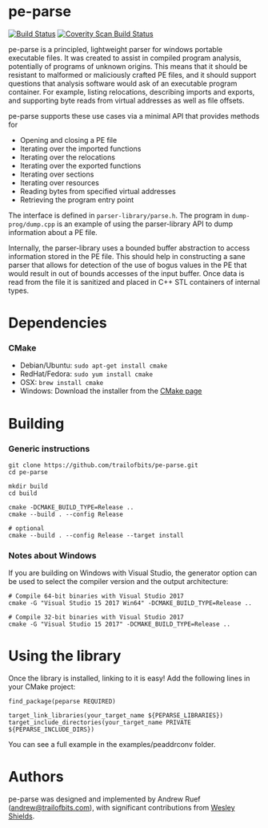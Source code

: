<!-- (c) https://github.com/MontiCore/monticore -->
pe-parse
=========================================

[![Build Status](https://travis-ci.org/trailofbits/pe-parse.svg?branch=master)](https://travis-ci.org/trailofbits/pe-parse)
[![Coverity Scan Build Status](https://scan.coverity.com/projects/3671/badge.svg)](https://scan.coverity.com/projects/3671)

pe-parse is a principled, lightweight parser for windows portable executable files. It was created to assist in compiled program analysis, potentially of programs of unknown origins. This means that it should be resistant to malformed or maliciously crafted PE files, and it should support questions that analysis software would ask of an executable program container. For example, listing relocations, describing imports and exports, and supporting byte reads from virtual addresses as well as file offsets. 

pe-parse supports these use cases via a minimal API that provides methods for
 * Opening and closing a PE file
 * Iterating over the imported functions
 * Iterating over the relocations
 * Iterating over the exported functions
 * Iterating over sections
 * Iterating over resources
 * Reading bytes from specified virtual addresses
 * Retrieving the program entry point

The interface is defined in `parser-library/parse.h`. The program in `dump-prog/dump.cpp` is an example of using the parser-library API to dump information about a PE file. 

Internally, the parser-library uses a bounded buffer abstraction to access information stored in the PE file. This should help in constructing a sane parser that allows for detection of the use of bogus values in the PE that would result in out of bounds accesses of the input buffer. Once data is read from the file it is sanitized and placed in C++ STL containers of internal types.

Dependencies
========
### CMake
  * Debian/Ubuntu: `sudo apt-get install cmake`
  * RedHat/Fedora: `sudo yum install cmake`
  * OSX: `brew install cmake`
  * Windows: Download the installer from the [CMake page](https://cmake.org/download/)

Building
========
### Generic instructions
```
git clone https://github.com/trailofbits/pe-parse.git
cd pe-parse

mkdir build
cd build

cmake -DCMAKE_BUILD_TYPE=Release ..
cmake --build . --config Release

# optional
cmake --build . --config Release --target install
```

### Notes about Windows

If you are building on Windows with Visual Studio, the generator option can be used to select the compiler version and the output architecture:

```
# Compile 64-bit binaries with Visual Studio 2017
cmake -G "Visual Studio 15 2017 Win64" -DCMAKE_BUILD_TYPE=Release ..

# Compile 32-bit binaries with Visual Studio 2017
cmake -G "Visual Studio 15 2017" -DCMAKE_BUILD_TYPE=Release ..
```

Using the library
=======
Once the library is installed, linking to it is easy! Add the following lines in your CMake project:

```
find_package(peparse REQUIRED)

target_link_libraries(your_target_name ${PEPARSE_LIBRARIES})
target_include_directories(your_target_name PRIVATE ${PEPARSE_INCLUDE_DIRS})
```

You can see a full example in the examples/peaddrconv folder.

Authors
=======
pe-parse was designed and implemented by Andrew Ruef (andrew@trailofbits.com), with significant contributions from [Wesley Shields](https://github.com/wxsBSD).
